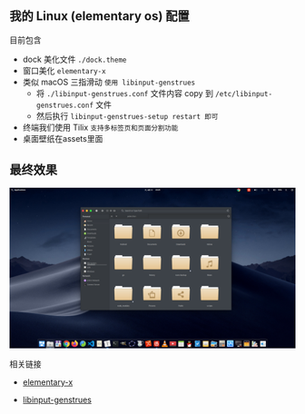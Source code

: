 ## 我的 Linux (elementary os) 配置

目前包含

- dock 美化文件 `./dock.theme`
- 窗口美化 `elementary-x` 
- 类似 macOS 三指滑动 `使用 libinput-genstrues` 
  - 将 `./libinput-genstrues.conf` 文件内容 copy 到 `/etc/libinput-genstrues.conf` 文件
  - 然后执行 `libinput-genstrues-setup restart 即可`
- 终端我们使用 Tilix `支持多标签页和页面分割功能`
- 桌面壁纸在assets里面



## 最终效果

![img](./assets/mydesk.png)



相关链接
- [elementary-x](https://github.com/surajmandalcell/elementary-x)

- [libinput-genstrues](https://github.com/bulletmark/libinput-gestures)